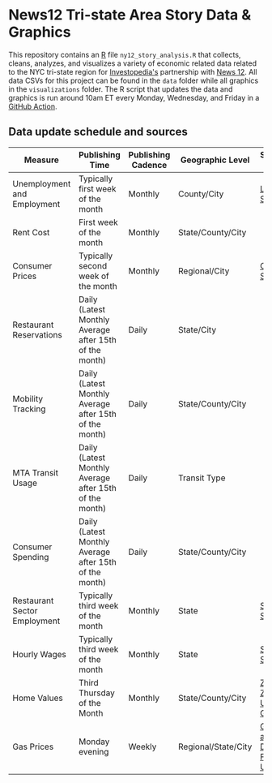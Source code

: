 # News12 Tri-state Area Story Data & Graphics

This repository contains an [R](https://www.r-project.org/) file `ny12_story_analysis.R` that collects, cleans, analyzes, and visualizes a variety of economic related data related to the NYC tri-state region for [Investopedia's](https://www.investopedia.com/) partnership with [News 12](https://www.news12.com/). All data CSVs for this project can be found in the `data` folder while all graphics in the `visualizations` folder. The R script that updates the data and graphics is run around 10am ET every Monday, Wednesday, and Friday in a [GitHub Action](https://docs.github.com/en/actions).

## Data update schedule and sources

| Measure                      | Publishing Time                                        | Publishing Cadence | Geographic Level    | Schedule Source                                                                         | Data Source                                                                                                                                                               |
|------------------------------|--------------------------------------------------------|--------------------|---------------------|-----------------------------------------------------------------------------------------|---------------------------------------------------------------------------------------------------------------------------------------------------------------------------|
| Unemployment and Employment  | Typically first week of the month                      | Monthly            | County/City         | [LAUS Schedule](https://www.bls.gov/schedule/news_release/laus.htm)                                       | [BLS LAUS](https://www.bls.gov/lau/data.htm)                                                                                                                              |
| Rent Cost                    | First week of the month                                | Monthly            | State/County/City   |                                                                                         | [Apartment List](https://www.apartmentlist.com/research/category/data-rent-estimates)                                                                                     |
| Consumer Prices              | Typically second week of the month                     | Monthly            | Regional/City       | [CPI Schedule](https://www.bls.gov/schedule/news_release/cpi.htm)                       | [BLS CPI](https://www.bls.gov/cpi/data.htm)                                                                                                                               |
| Restaurant Reservations      | Daily (Latest Monthly Average after 15th of the month) | Daily              | State/City          |                                                                                         | [OpenTable](https://www.opentable.com/state-of-industry)                                                                                                                  |
| Mobility Tracking            | Daily (Latest Monthly Average after 15th of the month) | Daily              | State/County/City   |                                                                                         | [Google COVID-19 Community Mobility Reports](https://www.google.com/covid19/mobility/) via [Opportunity Insights](https://github.com/OpportunityInsights/EconomicTracker) |
| MTA Transit Usage            | Daily (Latest Monthly Average after 15th of the month) | Daily              | Transit Type        |                                                                                         | [MTA Day-by-day Ridership Numbers](https://new.mta.info/coronavirus/ridership)                                                                                            |
| Consumer Spending            | Daily (Latest Monthly Average after 15th of the month) | Daily              | State/County/City   |                                                                                         | [Affinity Solutions](https://www.affinity.solutions/) via [Opportunity Insights](https://github.com/OpportunityInsights/EconomicTracker)                                  |
| Restaurant Sector Employment | Typically third week of the month                      | Monthly            | State               | [SAE Schedule](https://www.bls.gov/schedule/news_release/laus.htm)                      | [BLS SAE](https://www.bls.gov/sae/data/)                                                                                                                                  |
| Hourly Wages                 | Typically third week of the month                      | Monthly            | State               | [SAE Schedule](https://www.bls.gov/schedule/news_release/laus.htm)                      | [BLS SAE](https://www.bls.gov/sae/data/)                                                                                                                                  |
| Home Values                  | Third Thursday of the Month                            | Monthly            | State/County/City   | [Zillow ZHVI User Guide](https://www.zillow.com/research/zhvi-user-guide/)              | [Zillow](https://www.zillow.com/research/data/)                                                                                                                           |
| Gas Prices                   | Monday evening                                         | Weekly             | Regional/State/City | [Gasoline and Diesel Fuel Update](https://www.eia.gov/petroleum/gasdiesel/schedule.php) | [EIA Gasoline and Diesel](https://www.eia.gov/petroleum/gasdiesel/)                                                                                                       |
